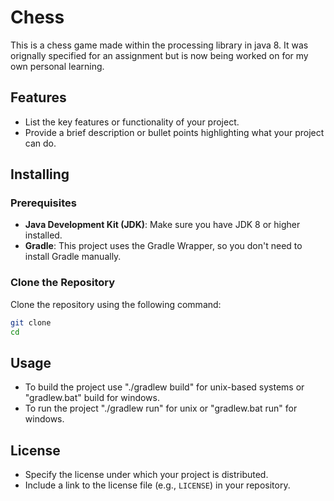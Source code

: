 # Chess

This is a chess game made within the processing library in java 8. It was orignally
specified for an assignment but is now being worked on for my own personal learning.

## Features

- List the key features or functionality of your project.
- Provide a brief description or bullet points highlighting what your project can do.

## Installing

### Prerequisites

- **Java Development Kit (JDK)**: Make sure you have JDK 8 or higher installed.
- **Gradle**: This project uses the Gradle Wrapper, so you don't need to install Gradle manually.

### Clone the Repository

Clone the repository using the following command:

```sh
git clone 
cd
```

## Usage

- To build the project use "./gradlew build" for unix-based systems or "gradlew.bat" build for windows. 
- To run the project "./gradlew run" for unix or "gradlew.bat run" for windows. 

## License

- Specify the license under which your project is distributed.
- Include a link to the license file (e.g., `LICENSE`) in your repository.

